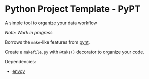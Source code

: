 Python Project Template - PyPT
===
A simple tool to organize your data workflow

_Note: Work in progress_

Borrows the `make`-like features from [pynt](https://github.com/rags/pynt).

Create a `makefile.py` with `@taks()` decorator to organize your code.

Dependencies:
+ [envoy](https://github.com/kennethreitz/envoy)
